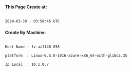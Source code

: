 
   
#### This Page Create at:

```bash

2024-03-30 - 03:58:45 UTC

```

#### Create By Machine:

```bash

Host Name : fv-az1148-858

platform  : Linux-6.5.0-1016-azure-x86_64-with-glibc2.35

Ip Local  : 10.1.0.7

```

